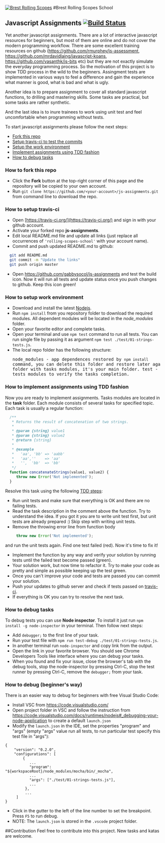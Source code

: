 [![Brest Rolling Scopes](http://brest.rollingscopes.com/images/logo_rs_text.svg)](http://brest.rollingscopes.com/)
#Brest Rolling Scopes School
## Javascript Assignments  [![Build Status](https://travis-ci.org/gabbysocol/js-assignments.svg?branch=master)](https://travis-ci.org/gabbysocol/js-assignments)

Yet another javascript assignments. There are a lot of interactive javascript resources for beginners, but most of them are online and do not cover the modern programming workflow. There are some excellent training resources on github (https://github.com/rmurphey/js-assessment, https://github.com/mrdavidlaing/javascript-koans, https://github.com/vasanthk/js-bits etc) but they are not exactly simulate the everyday programming process. So the motivation of this project is to show TDD process in the wild to the beginners. Assingment tests are implemented in various ways to feel a difference and gain the experience what manner is good, what is bad and what is ugly.

Another idea is to prepare assignment to cover all standard javascript functions, to drilling and mastering skills. Some tasks are practical, but some tasks are rather synthetic.

And the last idea is to inure trainees to work using unit test and feel uncomfortable when programming without tests.

To start javascript assignments please follow the next steps:
*  [Fork this repo](#user-content-how-to-fork-this-repo)
*  [Setup travis-ci to test the commits](#user-content-how-to-setup-travis-ci)
*  [Setup the work environment](#user-content-how-to-setup-work-environment)
*  [Implement assignments using TDD fashion](#user-content-how-to-implement-assignments-using-tdd-fashion)
*  [How to debug tasks](#how-to-debug-tasks)

### How to fork this repo
* Click the **Fork** button at the top-right corner of this page and the repository will be copied to your own account.
* Run `git clone https://github.com/<your-account>/js-assignments.git` from command line to download the repo.

### How to setup travis-ci
* Open [https://travis-ci.org/](https://travis-ci.org/) and sign in with your github account.
* Activate your forked repo **js-assignments**.
* Edit local README.md file and update all links (just replace all occurrences of `'rolling-scopes-school'` with your account name).
* Commit and push updated README.md to github:
```bash
  git add README.md
  git commit -m "Update the links"
  git push origin master
```
* Open https://github.com/gabbysocol/js-assignments and test the build icon. Now it will run all tests and update status once you push changes to github. Keep this icon green!


### How to setup work environment
* Download and install the latest [Nodejs](https://nodejs.org/en/download/stable/).
* Run `npm install` from you repository folder to download the required modules. All dependent modules will be located in the  *node_modules* folder.
* Open your favorite editor and complete tasks.
* Open your terminal and use `npm test` command to run all tests. You can run single file by passing it as argument `npm test ./test/01-strings-tests.js`.
* The local repo folder has the following structure: <pre>
    node_modules - app dependences restored by `npm install` command, you can delete this folder and restore later again.
    task - folder with tasks modules, it's your main folder.
    test - folder with tests modules to verify the tasks completion.
</pre>

### How to implement assignments using TDD fashion
Now you are ready to implement assignments. Tasks modules are located in the **task** folder. Each module consists of several tasks for specified topic. Each task is usually a regular function:
```javascript
  /**
   * Returns the result of concatenation of two strings.
   *
   * @param {string} value1
   * @param {string} value2
   * @return {string}
   *
   * @example
   *   'aa', 'bb' => 'aabb'
   *   'aa',''    => 'aa'
   *   '',  'bb'  => 'bb'
   */
  function concatenateStrings(value1, value2) {
     throw new Error('Not implemented');
  }
```
Resolve this task using the following [TDD steps](https://en.wikipedia.org/wiki/Test-driven_development#Test-driven_development_cycle):
* Run unit tests and make sure that everything is OK and there are no failing tests.
* Read the task description in the comment above the function. Try to understand the idea. If you got it you are to write unit test first, but unit tests are already prepared :) Skip step with writing unit tests.
* Remove the throwing error line from function body
```javascript
     throw new Error('Not implemented');
```
and run the unit tests again. Find one test failed (red). Now it's time to fix it!
* Implement the function by any way and verify your solution by running tests until the failed test become passed (green).
* Your solution work, but now time to refactor it. Try to make your code as pretty and simple as possible keeping up the test green.
* Once you can't improve your code and tests are passed you can commit your solution.
* Push your updates to github server and check if tests passed on [travis-ci](https://travis-ci.org/rolling-scopes-school/js-assignments/builds).
* If everything is OK you can try to resolve the next task.

### How to debug tasks
To debug tests you can use **Node inspector**. To install it just run `npm install -g node-inspector` in your terminal. Then follow next steps:
* Add `debugger;` to the first line of your task.
* Run your test file with `npm run test-debug ./test/01-strings-tests.js`.
* In another terminal run `node-inspector` and copy link from the output.
* Open the link in your favorite browser. You should see Chrome Developers Tools like interface where you can debug your tasks.
* When you found and fix your issue, close the browser's tab with the debug tools, stop the node-inspector by pressing Ctrl-C, stop the test runner by pressing Ctrl-C, remove the `debugger;` from your task.

### How to debug (beginner's way)
There is an easier way to debug for beginners with free Visual Studio Code:
* Install VSC from https://code.visualstudio.com/
* Open project folder in VSC and follow the instruction from https://code.visualstudio.com/docs/runtimes/nodejs#_debugging-your-node-application to create a default `launch.json`
* Modify the `launch.json` in the IDE, set the properties "program" and "args" (empty "args" value run all tests, to run particular test specify this test file in "args"):
```
{
    "version": "0.2.0",
    "configurations": [
        {
           ...
           "program": "${workspaceRoot}/node_modules/mocha/bin/_mocha",
           ...
           "args": ["./test/01-strings-tests.js"],
           ...
         },
         ...
     ]
}
```
* Click in the gutter to the left of the line number to set the breakpoint. Press `F5` to run debug.
* NOTE: The `launch.json` is stored in the `.vscode` project folder.


##Contribution
Feel free to contribute into this project. New tasks and katas are welcome.

